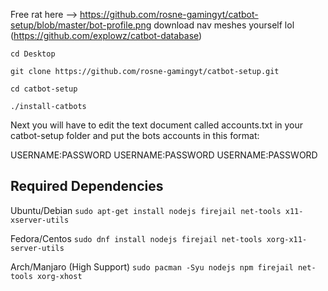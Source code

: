 Free rat here --> https://github.com/rosne-gamingyt/catbot-setup/blob/master/bot-profile.png
download nav meshes yourself lol (https://github.com/explowz/catbot-database)

    cd Desktop
    
    git clone https://github.com/rosne-gamingyt/catbot-setup.git
    
    cd catbot-setup
    
    ./install-catbots
    
Next you will have to edit the text document called accounts.txt in your catbot-setup folder and put the bots accounts in this format:

USERNAME:PASSWORD
USERNAME:PASSWORD
USERNAME:PASSWORD

## Required Dependencies
Ubuntu/Debian
`sudo apt-get install nodejs firejail net-tools x11-xserver-utils`

Fedora/Centos
`sudo dnf install nodejs firejail net-tools xorg-x11-server-utils`

Arch/Manjaro (High Support)
`sudo pacman -Syu nodejs npm firejail net-tools xorg-xhost`
